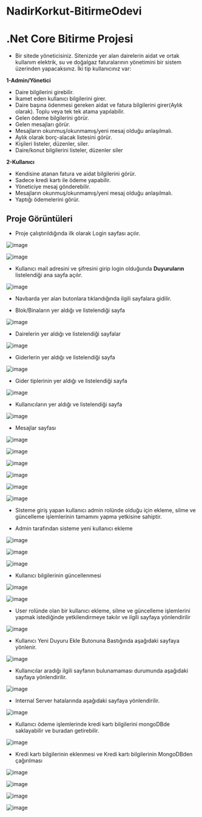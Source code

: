 # NadirKorkut-BitirmeOdevi

# .Net Core Bitirme Projesi

* Bir sitede yöneticisiniz. Sitenizde yer alan dairelerin aidat ve ortak kullanım
elektrik, su ve doğalgaz faturalarının yönetimini bir sistem üzerinden yapacaksınız.
İki tip kullanıcınız var:

**1-Admin/Yönetici**
-  Daire bilgilerini girebilir.
-  İkamet eden kullanıcı bilgilerini girer.
- Daire başına ödenmesi gereken aidat ve fatura bilgilerini girer(Aylık olarak). Toplu veya
tek tek atama yapılabilir.
- Gelen ödeme bilgilerini görür.
- Gelen mesajları görür.
- Mesajların okunmuş/okunmamış/yeni mesaj olduğu anlaşılmalı.
- Aylık olarak borç-alacak listesini görür.
- Kişileri listeler, düzenler, siler.
- Daire/konut bilgilerini listeler, düzenler siler

**2-Kullanıcı**
- Kendisine atanan fatura ve aidat bilgilerini görür.
- Sadece kredi kartı ile ödeme yapabilir.
- Yöneticiye mesaj gönderebilir.
- Mesajların okunmuş/okunmamış/yeni mesaj olduğu anlaşılmalı.
- Yaptığı ödemelerini görür.

## Proje Görüntüleri

* Proje çalıştırıldığında ilk olarak Login sayfası açılır.

![image](https://github.com/PatikaDev-Logo-Net-Bootcamp/NadirKorkut-BitirmeOdevi/blob/main/app_screenshots/1.png)  

![image](https://github.com/PatikaDev-Logo-Net-Bootcamp/NadirKorkut-BitirmeOdevi/blob/main/app_screenshots/2.png)  

* Kullanıcı mail adresini ve şifresini girip login olduğunda **Duyuruların** listelendiği ana sayfa açılır.

![image](https://github.com/PatikaDev-Logo-Net-Bootcamp/NadirKorkut-BitirmeOdevi/blob/main/app_screenshots/3.png)

* Navbarda yer alan butonlara tıklandığında ilgili sayfalara gidilir.

* Blok/Binaların yer aldığı ve listelendiği sayfa

![image](https://github.com/PatikaDev-Logo-Net-Bootcamp/NadirKorkut-BitirmeOdevi/blob/main/app_screenshots/4.png)

* Dairelerin yer aldığı ve listelendiği sayfalar

![image](https://github.com/PatikaDev-Logo-Net-Bootcamp/NadirKorkut-BitirmeOdevi/blob/main/app_screenshots/5.png)

* Giderlerin yer aldığı ve listelendiği sayfa

![image](https://github.com/PatikaDev-Logo-Net-Bootcamp/NadirKorkut-BitirmeOdevi/blob/main/app_screenshots/6.png)

* Gider tiplerinin yer aldığı ve listelendiği sayfa

![image](https://github.com/PatikaDev-Logo-Net-Bootcamp/NadirKorkut-BitirmeOdevi/blob/main/app_screenshots/7.png)

* Kullanıcıların yer aldığı ve listelendiği sayfa

![image](https://github.com/PatikaDev-Logo-Net-Bootcamp/NadirKorkut-BitirmeOdevi/blob/main/app_screenshots/8.png)

* Mesajlar sayfası

![image](https://github.com/PatikaDev-Logo-Net-Bootcamp/NadirKorkut-BitirmeOdevi/blob/main/app_screenshots/9.png)

![image](https://github.com/PatikaDev-Logo-Net-Bootcamp/NadirKorkut-BitirmeOdevi/blob/main/app_screenshots/10.png)

![image](https://github.com/PatikaDev-Logo-Net-Bootcamp/NadirKorkut-BitirmeOdevi/blob/main/app_screenshots/11.png)

![image](https://github.com/PatikaDev-Logo-Net-Bootcamp/NadirKorkut-BitirmeOdevi/blob/main/app_screenshots/12.png)

![image](https://github.com/PatikaDev-Logo-Net-Bootcamp/NadirKorkut-BitirmeOdevi/blob/main/app_screenshots/13.png)

![image](https://github.com/PatikaDev-Logo-Net-Bootcamp/NadirKorkut-BitirmeOdevi/blob/main/app_screenshots/14.png)

* Sisteme giriş yapan kullanıcı admin rolünde olduğu için ekleme, silme ve güncelleme işlemlerinin tamamını yapma yetkisine sahiptir.

* Admin tarafından sisteme yeni kullanıcı ekleme

![image](https://github.com/PatikaDev-Logo-Net-Bootcamp/NadirKorkut-BitirmeOdevi/blob/main/app_screenshots/15.png)

![image](https://github.com/PatikaDev-Logo-Net-Bootcamp/NadirKorkut-BitirmeOdevi/blob/main/app_screenshots/16.png)

![image](https://github.com/PatikaDev-Logo-Net-Bootcamp/NadirKorkut-BitirmeOdevi/blob/main/app_screenshots/17.png)

* Kullanıcı bilgilerinin güncellenmesi

![image](https://github.com/PatikaDev-Logo-Net-Bootcamp/NadirKorkut-BitirmeOdevi/blob/main/app_screenshots/18.png)

![image](https://github.com/PatikaDev-Logo-Net-Bootcamp/NadirKorkut-BitirmeOdevi/blob/main/app_screenshots/19.png)

* User rolünde olan bir kullanıcı ekleme, silme ve güncelleme işlemlerini yapmak istediğinde yetkilendirmeye takılır ve ilgili sayfaya yönlendirilir

![image](https://github.com/PatikaDev-Logo-Net-Bootcamp/NadirKorkut-BitirmeOdevi/blob/main/app_screenshots/20.png)

* Kullanıcı Yeni Duyuru Ekle Butonuna Bastığında aşağıdaki sayfaya yönlenir.

![image](https://github.com/PatikaDev-Logo-Net-Bootcamp/NadirKorkut-BitirmeOdevi/blob/main/app_screenshots/21.png)

* Kullanıcılar aradığı ilgili sayfanın bulunamaması durumunda aşağıdaki sayfaya yönlendirilir.

![image](https://github.com/PatikaDev-Logo-Net-Bootcamp/NadirKorkut-BitirmeOdevi/blob/main/app_screenshots/22.png)

* Internal Server hatalarında aşağıdaki sayfaya yönlendirilir.

![image](https://github.com/PatikaDev-Logo-Net-Bootcamp/NadirKorkut-BitirmeOdevi/blob/main/app_screenshots/23.png)

* Kullanıcı ödeme işlemlerinde kredi kartı bilgilerini mongoDBde saklayabilir ve buradan getirebilir.

![image](https://github.com/PatikaDev-Logo-Net-Bootcamp/NadirKorkut-BitirmeOdevi/blob/main/app_screenshots/24.png)

* Kredi kartı bilgilerinin eklenmesi ve Kredi kartı bilgilerinin MongoDBden çağırılması

![image](https://github.com/PatikaDev-Logo-Net-Bootcamp/NadirKorkut-BitirmeOdevi/blob/main/app_screenshots/25.png)

![image](https://github.com/PatikaDev-Logo-Net-Bootcamp/NadirKorkut-BitirmeOdevi/blob/main/app_screenshots/26.png)

![image](https://github.com/PatikaDev-Logo-Net-Bootcamp/NadirKorkut-BitirmeOdevi/blob/main/app_screenshots/27.png)

![image](https://github.com/PatikaDev-Logo-Net-Bootcamp/NadirKorkut-BitirmeOdevi/blob/main/app_screenshots/28.png)